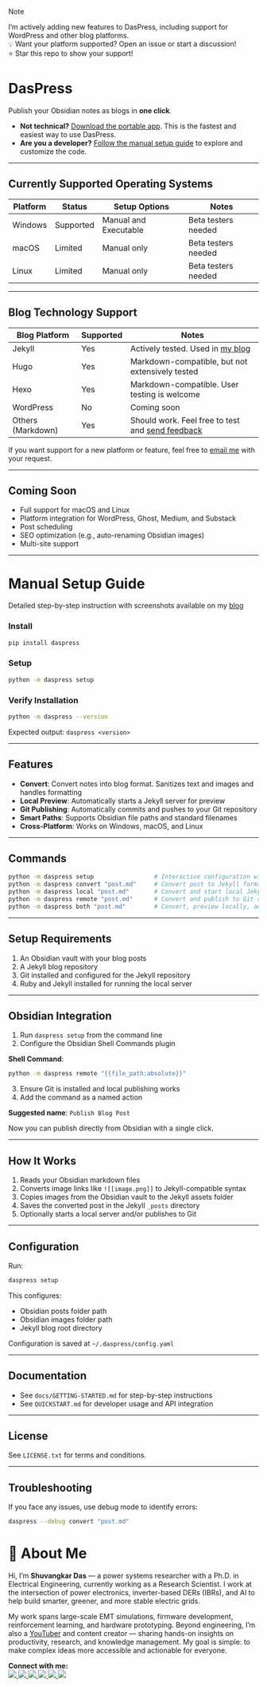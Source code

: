 > [!note] 
>  I’m actively adding new features to DasPress, including support for WordPress and other blog platforms.  
> 💡 Want your platform supported? Open an issue or start a discussion!  
> ⭐ Star this repo to show your support!  


# DasPress

Publish your Obsidian notes as blogs in **one click**.

* **Not technical?** [Download the portable app](https://shuvangkardas.com/daspress/). This is the fastest and easiest way to use DasPress.
* **Are you a developer?** [Follow the manual setup guide](#manual-setup-guide) to explore and customize the code.

---

## Currently Supported Operating Systems

| Platform | Status    | Setup Options         | Notes               |
| -------- | --------- | --------------------- | ------------------- |
| Windows  | Supported | Manual and Executable | Beta testers needed |
| macOS    | Limited   | Manual only           | Beta testers needed |
| Linux    | Limited   | Manual only           | Beta testers needed |

---

## Blog Technology Support

| Blog Platform     | Supported | Notes                                                                              |
| ----------------- | --------- | ---------------------------------------------------------------------------------- |
| Jekyll            | Yes       | Actively tested. Used in [my blog](https://blog.shuvangkardas.com)                 |
| Hugo              | Yes       | Markdown-compatible, but not extensively tested                                    |
| Hexo              | Yes       | Markdown-compatible. User testing is welcome                                       |
| WordPress         | No        | Coming soon                                                                        |
| Others (Markdown) | Yes       | Should work. Feel free to test and [send feedback](mailto:shuvangkardas@gmail.com) |

If you want support for a new platform or feature, feel free to [email me](mailto:shuvangkarcdas@gmail.com) with your request.

---

## Coming Soon

* Full support for macOS and Linux
* Platform integration for WordPress, Ghost, Medium, and Substack
* Post scheduling
* SEO optimization (e.g., auto-renaming Obsidian images)
* Multi-site support

---

# Manual Setup Guide
Detailed step-by-step instruction with screenshots available on my [blog](https://blog.shuvangkardas.com/obsidian-to-blog-v2-user-guide)


### Install

```bash
pip install daspress
```

### Setup

```bash
python -m daspress setup
```

### Verify Installation

```bash
python -m daspress --version
```

Expected output: `daspress <version>`

---

## Features

* **Convert**: Convert notes into blog format. Sanitizes text and images and handles formatting
* **Local Preview**: Automatically starts a Jekyll server for preview
* **Git Publishing**: Automatically commits and pushes to your Git repository
* **Smart Paths**: Supports Obsidian file paths and standard filenames
* **Cross-Platform**: Works on Windows, macOS, and Linux

---

## Commands

```bash
python -m daspress setup                 # Interactive configuration wizard  
python -m daspress convert "post.md"     # Convert post to Jekyll format  
python -m daspress local "post.md"       # Convert and start local Jekyll server  
python -m daspress remote "post.md"      # Convert and publish to Git repository  
python -m daspress both "post.md"        # Convert, preview locally, and publish
```

---

## Setup Requirements

1. An Obsidian vault with your blog posts
2. A Jekyll blog repository
3. Git installed and configured for the Jekyll repository
4. Ruby and Jekyll installed for running the local server

---

## Obsidian Integration

1. Run `daspress setup` from the command line
2. Configure the Obsidian Shell Commands plugin

**Shell Command**:

```bash
python -m daspress remote "{{file_path:absolute}}"
```

3. Ensure Git is installed and local publishing works
4. Add the command as a named action

**Suggested name**: `Publish Blog Post`

Now you can publish directly from Obsidian with a single click.

---

## How It Works

1. Reads your Obsidian markdown files
2. Converts image links like `![[image.png]]` to Jekyll-compatible syntax
3. Copies images from the Obsidian vault to the Jekyll assets folder
4. Saves the converted post in the Jekyll `_posts` directory
5. Optionally starts a local server and/or publishes to Git

---

## Configuration

Run:

```bash
daspress setup
```

This configures:

* Obsidian posts folder path
* Obsidian images folder path
* Jekyll blog root directory

Configuration is saved at `~/.daspress/config.yaml`

---

## Documentation

* See `docs/GETTING-STARTED.md` for step-by-step instructions
* See `QUICKSTART.md` for developer usage and API integration

---

## License

See `LICENSE.txt` for terms and conditions.

---

## Troubleshooting

If you face any issues, use debug mode to identify errors:

```bash
daspress --debug convert "post.md"
```


# 👋 About Me
Hi, I’m **Shuvangkar Das** — a power systems researcher with a Ph.D. in Electrical Engineering, currently working as a Research Scientist. I work at the intersection of power electronics, inverter-based DERs (IBRs), and AI to help build smarter, greener, and more stable electric grids. 

My work spans large-scale EMT simulations, firmware development, reinforcement learning, and hardware prototyping. Beyond engineering, I’m also a [YouTuber](https://www.youtube.com/@ShuvangkarDas) and content creator — sharing hands-on insights on productivity, research, and knowledge management. My goal is simple: to make complex ideas more accessible and actionable for everyone.

<p><strong>Connect with me:<br></strong>
<a href="https://www.youtube.com/@ShuvangkarDas" target="_blank">
    <img src="https://img.shields.io/badge/YouTube-Subscribe-red?style=for-the-badge&logo=youtube">
  </a>
  <a href="https://www.linkedin.com/in/ShuvangkarDas" target="_blank">
    <img src="https://img.shields.io/badge/LinkedIn-Connect-blue?style=for-the-badge&logo=linkedin">
  </a>
  <a href="https://newsletter.shuvangkardas.com" target="_blank">
    <img src="https://img.shields.io/badge/Newsletter-Subscribe-blue?style=for-the-badge">
  </a>
  <a href="https://twitter.com/shuvangkar_das" target="_blank">
    <img src="https://img.shields.io/badge/Twitter-Follow-blue?style=for-the-badge&logo=twitter">
  </a>
  
  <a href="https://github.com/shuvangkardas" target="_blank">
    <img src="https://img.shields.io/badge/GitHub-Follow-black?style=for-the-badge&logo=github">
  </a>
  <a href="https://blog.shuvangkardas.com" target="_blank">
    <img src="https://img.shields.io/badge/Blog-Read-blueviolet?style=for-the-badge">
  </a>
  
</p>
